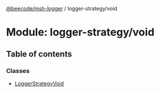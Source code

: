 [@beecode/msh-logger](../README.md) / logger-strategy/void

# Module: logger-strategy/void

## Table of contents

### Classes

- [LoggerStrategyVoid](../classes/logger_strategy_void.LoggerStrategyVoid.md)
